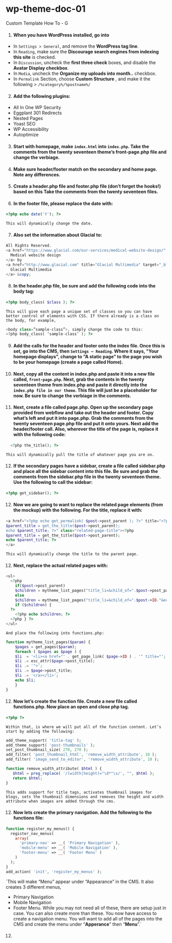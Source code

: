 # wp-theme-doc-01
Custom Template How To - G


1. #### When you have WordPress installed, go into
- In `Settings > General`, and remove the __WordPress tag line__.
- In `Reading`, make sure the __Discourage search engines from indexing this site__ is checked.
- In `Discussion`, uncheck the __first three check__ boxes, and disable the __Avatar Display checkbox__. 
- In `Media`, uncheck the __Organize my uploads into month..__ checkbox. 
- In `Permalink` Section, choose __Custom Structure__ , and make it the following > ```/%category%/%postname%/```


2. #### Add the following plugins:
- All In One WP Security
- Eggplant 301 Redirects
- Nested Pages
- Yoast SEO
- WP Accessibility
- Autoptimize


3. #### Start with homepage, make `index.html` into `index.php`. Take the __comments__ from the twenty seventeen theme’s front-page.php file and change the __verbiage__.


4. #### Make sure header/footer match on the secondary and home page. Note any differences. 


5. #### Create a header.php file and footer.php file (don’t forget the hooks!) based on this Take the comments from the twenty seventeen files. 


6. #### In the footer file, please replace the date with:
```php
<?php echo date('Y'); ?>
```
`This will dynamically change the date.`


7. #### Also set the information about Glacial to:
```php
All Rights Reserved.
<a href="https://www.glacial.com/our-services/medical-website-design/" target="_blank" title="Medical Website Design">
  Medical website design
</a> by 
<a href="http://www.glacial.com" title="Glacial Multimedia" target="_blank">
  Glacial Multimedia
</a> &copy;
```

8. #### In the header.php file, be sure and add the following code into the body tag:
```php
<?php body_class( $class ); ?>
```
`This will give each page a unique set of classes so you can have better control of elements with CSS. If there already is a class on the body, for example,`

```php
<body class=”sample-class”>, simply change the code to this:
<?php body_class( ‘sample-class’ ); ?>
```


9. #### Add the calls for the header and footer onto the index file. Once this is set, go into the CMS, then `Settings – Reading`. Where it says, "__Your homepage displays__", change to “__A static page__” to the page you wish to be your homepage (create a page called Home).


10. #### Next, copy all the content in index.php and paste it into a new file called, `front-page.php`. Next, grab the contents in the twenty seventeen theme from index.php and paste it directly into the `index.php file in our theme`. This file will just be a placeholder for now. Be sure to change the verbiage in the comments.


11. #### Next, create a file called page.php. Open up the secondary page provided from webflow and take out the header and footer. Copy what’s left and put it into page.php. Grab the comments from the twenty seventeen page.php file and put it onto yours. Next add the header/footer call. Also, wherever the title of the page is, replace it with the following code:
```php
  <?php the_title(); ?>
```
`This will dynamically pull the title of whatever page you are on.`


12. #### If the secondary pages have a sidebar, create a file called sidebar.php and place all the sidebar content into this file. Be sure and grab the comments from the sidebar.php file in the twenty seventeen theme. Use the following to call the sidebar:
```php
<?php get_sidebar(); ?>
```


12. #### Now we are going to want to replace the related page elements (from the mockup) with the following. For the title, replace it with:
```php  
<a href="<?php echo get_permalink( $post->post_parent ); ?>" title="<?php
$parent_title = get_the_title($post->post_parent);
echo $parent_title; ?>" class="related-page-title"><?php
$parent_title = get_the_title($post->post_parent);
echo $parent_title; ?>
</a>
```
`This will dynamically change the title to the parent page.`



12. #### Next, replace the actual related pages with:
```php
<ul>
  <?php
    if($post->post_parent)
    $children = mytheme_list_pages("title_li=&child_of=".$post->post_parent."&echo=0&sort_column=menu_order");
    else
    $children = mytheme_list_pages("title_li=&child_of=".$post->ID."&echo=0&sort_column=menu_order");
    if ($children) { 
  ?>
    <?php echo $children; ?>
  <?php } ?>
</ul>
```
`And place the following into functions.php:`
```php
function mytheme_list_pages($param) {
	$pages = get_pages($param); 
	foreach ( $pages as $page ) {
	$li  = '<li><a href="' . get_page_link( $page->ID ) . '" title="';
	$li .= esc_attr($page->post_title);
	$li .= '">';
	$li .= $page->post_title;
	$li .= '</a></li>';
	echo $li;
	}
}
```

12. #### Now let’s create the function file. Create a new file called functions.php. Now place an open and close php tag. 
```php
<?php ?>
```
`Within that, is where we will put all of the function content. Let’s start by adding the following:`
```php
add_theme_support( 'title-tag' );
add_theme_support( 'post-thumbnails' );
set_post_thumbnail_size( 270, 270 );
add_filter( 'post_thumbnail_html', 'remove_width_attribute', 10 );
add_filter( 'image_send_to_editor', 'remove_width_attribute', 10 );

function remove_width_attribute( $html ) {
   $html = preg_replace( '/(width|height)="\d*"\s/', "", $html );
   return $html;
}
```
`This adds support for title tags, activates thumbnail images for blogs, sets the thumbnail dimensions and removes the height and width attribute when images are added through the cms.`

12. #### Now lets create the primary navigation. Add the following to the functions file:
```php
function register_my_menus() {
  register_nav_menus(
    array(
      'primary-nav' => __( 'Primary Navigation' ),
	  'mobile-menu' => __( 'Mobile Navigation' ),
      'footer-menu' => __( 'Footer Menu' )
    )
  );
}
add_action( 'init', 'register_my_menus' );
```
`This will make “Menu” appear under “Appearance” in the CMS. It also creates 3 different menus, 
  - Primary Navigation 
  - Mobile Navigation
  - Footer Menu. 
 While you may not need all of these, there are setup just in case. You can also create more than these. You now have access to create a navigation menu. You will want to add all of the pages into the CMS and create the menu under “__Apperance__” then “__Menu__”.`


12. #### 











